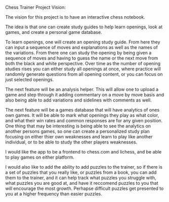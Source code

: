 Chess Trainer Project Vision:

The vision for this project is to have an interactive chess notebook.

The idea is that one can create study guides to help learn openings, look at
games, and create a personal game database.

To learn openings, one will create an opening study guide. From here they can
input a sequence of moves and explanations as well as the names of the
variations. From there one can study the opening by being given a sequence of
moves and having to guess the name or the next move from both the black and
white perspective. Over time as the number of opening studies rises you can
either study all openings at once, where practice will randomly generate
questions from all opening content, or you can focus on just selected openings.

The next feature will be an analysis helper. This will allow one to upload a
game and step through it adding commentary on a move by move basis and also
being able to add variations and sidelines with comments as well. 

The next feature will be a games database that will have analytics of ones own
games. It will be able to mark what openings they play as what color, and what
their win rates and common responses are for any given position. One thing that
may be interesting is being able to see the analytics on another persons games,
so one can create a personalized study plan focusing on either thier own
weaknesses and learn to play like another individual, or to be able to study
the other players weaknesses.

I would like the app to be a frontend to chess.com and lichess, and be able to
play games on either platform.

I would also like to add the ability to add puzzles to the trainer, so if there
is a set of puzzles that you really like, or puzzles from a book, you can add
them to the trainer, and it can help track what puzzles you struggle with, what
puzzles you are good at, and have it reccomend puzzles to you that will
encourage the most growth. Perhapse difficult puzzles get presented to you at a
higher frequency than easier puzzles.

